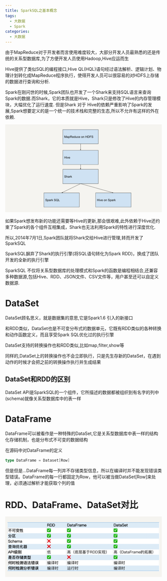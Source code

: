 ```yaml
---
title: SparkSQL之基本概念
tags:
  - 大数据
  - Spark
categories:
  - 大数据
---
```


由于MapReduce对于开发者而言使用难度较大，大部分开发人员最熟悉的还是传统的关系型数据库,为了方便开发人员使用Hadoop,Hive应运而生

Hive提供了类似SQL的编程接口,Hive QL(HQL)语句经过语法解析、逻辑计划、物理计划转化成MapReduce程序执行，使得开发人员可以很容易的对HDFS上存储的数据进行查询和分析.

Spark在刚问世的时候,Spark团队也开发了一个Shark来支持SQL语言来查询Spark的数据.而Shark，它的本质就是Hive，Shark只是修改了Hive的内存管理模块，大幅优化了运行速度. 但是Shark 对于 Hive的依赖严重影响了Spark的发展,Spark想要定义的是一个统一的技术栈和完整的生态,所以不允许有这样的外在依赖.

![](images/Shark.png)



如果Spark想发布新的功能还需要等Hive的更新,那会很艰难,此外依赖于Hive还约束了Spark的各个组件互相集成，Shark也无法利用Spark的特性进行深度优化.

所以,2014年7月1日,Spark团队就将Shark交给Hive进行管理,转而开发了SparkSQL

SparkSQL摒弃了Shark的执行引擎(将SQL语句转化为Spark RDD)，换成了团队开发的全新的执行引擎

SparkSQL 不仅将关系型数据库的处理模式和Spark的函数是编程相结合,还兼容多种数据源,包括Hive、RDD、JSON文件、CSV文件等，用户甚至还可以自定义数据源.

# DataSet

DataSet顾名思义，就是数据集的意思,它是Spark1.6 引入的新接口

和RDD类似，DataSet也是不可变分布式的数据单元，它既有RDD类似的各种转换和动作函数定义，而且享受Spark SQL优化过的执行引擎

DataSet支持的转换操作也和RDD类似,比如map,filter,show等

同样的,DataSet上的转换操作也不会立即执行，只是先生存新的DataSet，在遇到动作的时候才会把之前的转换操作执行并生成结果





## DataSet和RDD的区别

DataSet API是SparkSQL的一个组件，它所描述的数据都被组织到有名字的列中(schema)就像关系型数据库中的表一样



# DataFrame

DataFrame可以被看作是一种特殊的DataSet,它是关系型数据库中表一样的结构化存储机制，也是分布式不可变的数据结构

在源码中对DataFrame的定义

```scala
type DataFrame = Dataset[Row]
```

但是但是...DataFrame每一列并不存储类型信息，所以在编译时并不能发现错误类型错误。DataFrame的每一行都固定为Row，他可以被当做DataSet[Row]来处理，必须通过解析才能获取个列的值



# RDD、DataFrame、DataSet对比

![](images/different.png)


